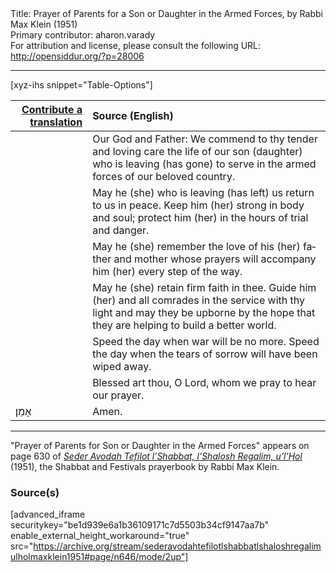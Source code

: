 <html>
<head></head>
<body>
Title: Prayer of Parents for a Son or Daughter in the Armed Forces, by Rabbi Max Klein (1951)<br />
Primary contributor: aharon.varady<br />
For attribution and license, please consult the following URL: <a href="http://opensiddur.org/?p=28006">http://opensiddur.org/?p=28006</a>
<p />
<hr />

[xyz-ihs snippet="Table-Options"]<table style="margin-left: auto; margin-right: auto;" class="draggable">
<thead><tr><th id="x" style="text-align: right;"><a href="https://opensiddur.org/contributing/upload/">Contribute a translation</a></th><th style="text-align: left;">Source (English)</th></tr></thead>
<tbody>
<tr><td style="vertical-align:top;">
<div class="liturgy" lang="he">

</span></div></td>
 
<td style="vertical-align:top;">
<div class="english" lang="en">
Our God and Father: 
We commend to thy tender and loving care 
the life of our son (daughter) 
who is leaving (has gone) 
to serve in the armed forces 
of our beloved country. 
</div></td></tr>


<tr><td style="vertical-align:top;">
<div class="liturgy" lang="he">

</span></div></td>
 
<td style="vertical-align:top;">
<div class="english" lang="en">
May he (she) who is leaving (has left) us 
return to us in peace. 
Keep him (her) strong in body and soul; 
protect him (her) in the hours of trial and danger. 
</div></td></tr>


<tr><td style="vertical-align:top;">
<div class="liturgy" lang="he">

</span></div></td>
 
<td style="vertical-align:top;">
<div class="english" lang="en">
May he (she) remember 
the love of his (her) father and mother 
whose prayers will accompany him (her) 
every step of the way. 
</div></td></tr>


<tr><td style="vertical-align:top;">
<div class="liturgy" lang="he">

</span></div></td>
 
<td style="vertical-align:top;">
<div class="english" lang="en">
May he (she) retain firm faith in thee. 
Guide him (her) and all comrades in the service 
with thy light 
and may they be upborne by the hope 
that they are helping to build a better world. 
</div></td></tr>


<tr><td style="vertical-align:top;">
<div class="liturgy" lang="he">

</span></div></td>
 
<td style="vertical-align:top;">
<div class="english" lang="en">
Speed the day when war will be no more. 
Speed the day when the tears of sorrow 
will have been wiped away. 
</div></td></tr>


<tr><td style="vertical-align:top;">
<div class="liturgy" lang="he">

</span></div></td>
 
<td style="vertical-align:top;">
<div class="english" lang="en">
Blessed art thou, O Lord, 
whom we pray to hear our prayer. 
</div></td></tr>


<tr><td style="vertical-align:top;">
<div class="liturgy" lang="he">
אָמֵן׃
</span></div></td>
 
<td style="vertical-align:top;">
<div class="english" lang="en">
Amen. 
</div></td></tr>
</tbody></table>

<hr />

"Prayer of Parents for Son or Daughter in the Armed Forces" appears on page 630 of <em><a href="https://opensiddur.org/compilations/siddurim/kol-bo/seder-avodah-tefilot-lshabbat-lshalosh-regalim-ulhol-by-rabbi-max-klein/">Seder Avodah Tefilot l’Shabbat, l’Shalosh Regalim, u’l’Ḥol</a></em> (1951), the Shabbat and Festivals prayerbook by Rabbi Max Klein.

<h3>Source(s)</h3>

[advanced_iframe securitykey="be1d939e6a1b36109171c7d5503b34cf9147aa7b" enable_external_height_workaround="true" src="https://archive.org/stream/sederavodahtefilotlshabbatlshaloshregalimulholmaxklein1951#page/n646/mode/2up"]
</body>
</html>